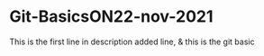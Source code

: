 # Git-BasicsON22-nov-2021
This is the first line in description added line, &amp; this is the git basic
